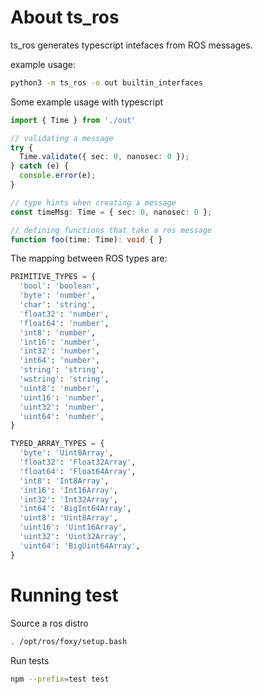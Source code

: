 # About ts_ros

ts_ros generates typescript intefaces from ROS messages.

example usage:

```bash
python3 -m ts_ros -o out builtin_interfaces
```

Some example usage with typescript

```ts
import { Time } from './out'

// validating a message
try {
  Time.validate({ sec: 0, nanosec: 0 });
} catch (e) {
  console.error(e);
}

// type hints when creating a message
const timeMsg: Time = { sec: 0, nanosec: 0 };

// defining functions that take a ros message
function foo(time: Time): void { }
```

The mapping between ROS types are:

```python
PRIMITIVE_TYPES = {
  'bool': 'boolean',
  'byte': 'number',
  'char': 'string',
  'float32': 'number',
  'float64': 'number',
  'int8': 'number',
  'int16': 'number',
  'int32': 'number',
  'int64': 'number',
  'string': 'string',
  'wstring': 'string',
  'uint8': 'number',
  'uint16': 'number',
  'uint32': 'number',
  'uint64': 'number',
}

TYPED_ARRAY_TYPES = {
  'byte': 'Uint8Array',
  'float32': 'Float32Array',
  'float64': 'Float64Array',
  'int8': 'Int8Array',
  'int16': 'Int16Array',
  'int32': 'Int32Array',
  'int64': 'BigInt64Array',
  'uint8': 'Uint8Array',
  'uint16': 'Uint16Array',
  'uint32': 'Uint32Array',
  'uint64': 'BigUint64Array',
}
```

# Running test

Source a ros distro

```bash
. /opt/ros/foxy/setup.bash
```

Run tests

```bash
npm --prefix=test test
```
